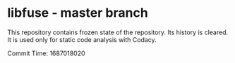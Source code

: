# libfuse - master branch

This repository contains frozen state of the repository.
Its history is cleared. It is used only for static code
analysis with Codacy.

Commit Time: 1687018020
